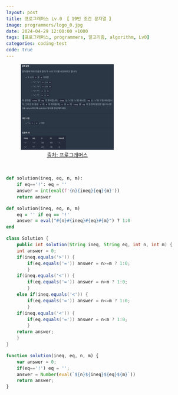```yaml
---
layout: post
title: 프로그래머스 Lv.0 【 19번 조건 문자열 】
image: programmers/logo_0.jpg
date: 2024-04-29 12:00:00 +1000
tags: [프로그래머스, programmers, 알고리즘, algorithm, Lv0]
categories: coding-test
code: true
---
```

<figure style="width: 50%; text-align: center;">
    <img src="/assets/programmers/programmers019.jpg">
    <figcaption><a href="https://school.programmers.co.kr/learn/courses/30/lessons/181934">출처: 프로그래머스</a></figcaption>
</figure>

<br>

```python
def solution(ineq, eq, n, m):
    if eq=='!': eq = ''
    answer = int(eval(f'{n}{ineq}{eq}{m}'))
    return answer
```

```ruby
def solution(ineq, eq, n, m)
    eq = '' if eq == '!'
    answer = eval("#{n}#{ineq}#{eq}#{m}") ? 1:0
end
```

```java
class Solution {
    public int solution(String ineq, String eq, int n, int m) {
    int answer = 0;
    if(ineq.equals('>')) {
        if(eq.equals('=')) answer = n>=m ? 1:0;
        }
    if(ineq.equals('<')) {
        if(eq.equals('=')) answer = n>m ? 1:0;
        }
    else if(ineq.equals('<')) {
        if(eq.equals('=')) answer = n<=m ? 1:0;
        }
    if(ineq.equals('<')) {
        if(eq.equals('=')) answer = n<m ? 1:0;
        }
    return answer;
    }
}
```

```javascript
function solution(ineq, eq, n, m) {
    var answer = 0;
    if(eq=='!') eq = '';
    answer = Number(eval(`${n}${ineq}${eq}${m}`))
    return answer;
}
```